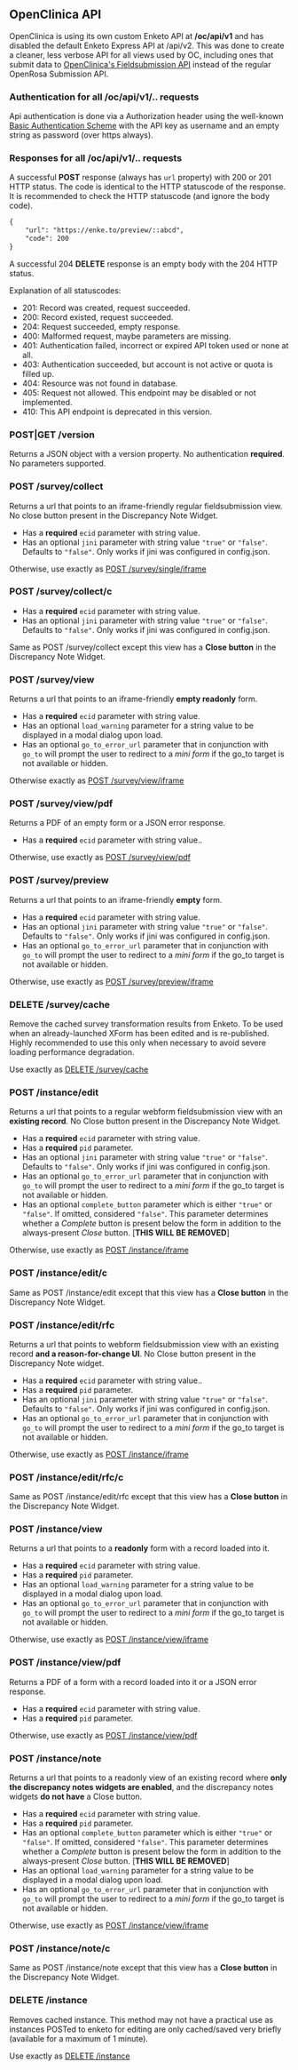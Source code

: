 ## OpenClinica API

OpenClinica is using its own custom Enketo API at **/oc/api/v1** and has disabled the default Enketo Express API at /api/v2. This was done to create a cleaner, less verbose API for all views used by OC, including ones that submit data to [OpenClinica's Fieldsubmission API](https://swaggerhub.com/api/martijnr/openclinica-fieldsubmission) instead of the regular OpenRosa Submission API.

### Authentication for all /oc/api/v1/.. requests

Api authentication is done via a Authorization header using the well-known [Basic Authentication Scheme](https://developer.mozilla.org/en-US/docs/Web/HTTP/Authentication) with the API key as username and an empty string as password (over https always).

### Responses for all /oc/api/v1/.. requests

A successful **POST** response (always has `url` property) with 200 or 201 HTTP status. The code is identical to the HTTP statuscode of the response. It is recommended to check the HTTP statuscode (and ignore the body code).

```xml
{
    "url": "https://enke.to/preview/::abcd",
    "code": 200
}
```

A successful 204 **DELETE** response is an empty body with the 204 HTTP status. 

Explanation of all statuscodes:

* 201: Record was created, request succeeded.
* 200: Record existed, request succeeded.
* 204: Request succeeded, empty response.
* 400: Malformed request, maybe parameters are missing.
* 401: Authentication failed, incorrect or expired API token used or none at all.
* 403: Authentication succeeded, but account is not active or quota is filled up.
* 404: Resource was not found in database.
* 405: Request not allowed. This endpoint may be disabled or not implemented.
* 410: This API endpoint is deprecated in this version.

### POST|GET /version

Returns a JSON object with a version property. No authentication **required**. No parameters supported.

### POST /survey/collect

Returns a url that points to an iframe-friendly regular fieldsubmission view. No close button present in the Discrepancy Note Widget.

- Has a **required** `ecid` parameter with string value.
- Has an optional `jini` parameter with string value `"true"` or `"false"`. Defaults to `"false"`. Only works if jini was configured in config.json.

Otherwise, use exactly as [POST /survey/single/iframe](https://apidocs.enketo.org/v2#/post-survey-single-iframe)

### POST /survey/collect/c

- Has a **required** `ecid` parameter with string value.
- Has an optional `jini` parameter with string value `"true"` or `"false"`. Defaults to `"false"`. Only works if jini was configured in config.json.

Same as POST /survey/collect except this view has a **Close button** in the Discrepancy Note Widget.

### POST /survey/view

Returns a url that points to an iframe-friendly **empty readonly** form.

- Has a **required** `ecid` parameter with string value.
- Has an optional `load_warning` parameter for a string value to be displayed in a modal dialog upon load.
- Has an optional `go_to_error_url` parameter that in conjunction with `go_to` will prompt the user to redirect to a _mini form_ if the go_to target is not available or hidden.

Otherwise exactly as [POST /survey/view/iframe](http://apidocs.enketo.org/v2/#/post-survey-view-iframe)

### POST /survey/view/pdf

Returns a PDF of an empty form or a JSON error response.

- Has a **required** `ecid` parameter with string value..

Otherwise, use exactly as [POST /survey/view/pdf](https://apidocs.enketo.org/v2#/post-survey-view-pdf)

### POST /survey/preview

Returns a url that points to an iframe-friendly **empty** form.

- Has a **required** `ecid` parameter with string value.
- Has an optional `jini` parameter with string value `"true"` or `"false"`. Defaults to `"false"`. Only works if jini was configured in config.json.
- Has an optional `go_to_error_url` parameter that in conjunction with `go_to` will prompt the user to redirect to a _mini form_ if the go_to target is not available or hidden.

Otherwise, use exactly as [POST /survey/preview/iframe](http://apidocs.enketo.org/v2/#/post-survey-preview-iframe)

### DELETE /survey/cache

Remove the cached survey transformation results from Enketo. To be used when an already-launched XForm has been edited and is re-published. Highly recommended to use this only when necessary to avoid severe loading performance degradation.

Use exactly as [DELETE /survey/cache](https://apidocs.enketo.org/v2#/delete-survey-cache)

### POST /instance/edit

Returns a url that points to a regular webform fieldsubmission view with an **existing record**. No Close button present in the Discrepancy Note Widget.

- Has a **required** `ecid` parameter with string value.
- Has a **required** `pid` parameter.
- Has an optional `jini` parameter with string value `"true"` or `"false"`. Defaults to `"false"`. Only works if jini was configured in config.json.
- Has an optional `go_to_error_url` parameter that in conjunction with `go_to` will prompt the user to redirect to a _mini form_ if the go_to target is not available or hidden.
- Has an optional `complete_button` parameter which is either `"true"` or `"false"`. If omitted, considered `"false"`. This parameter determines 
whether a _Complete_ button is present below the form in addition to the always-present _Close_ button. \[**THIS WILL BE REMOVED**\]

Otherwise, use exactly as [POST /instance/iframe](http://apidocs.enketo.org/v2/#/post-instance-iframe)

### POST /instance/edit/c

Same as POST /instance/edit except that this view has a **Close button** in the Discrepancy Note Widget.

### POST /instance/edit/rfc 

Returns a url that points to webform fieldsubmission view with an existing record **and a reason-for-change UI**. No Close button present in the Discrepancy Note widget.

- Has a **required** `ecid` parameter with string value..
- Has a **required** `pid` parameter.
- Has an optional `jini` parameter with string value `"true"` or `"false"`. Defaults to `"false"`. Only works if jini was configured in config.json.
- Has an optional `go_to_error_url` parameter that in conjunction with `go_to` will prompt the user to redirect to a _mini form_ if the go_to target is not available or hidden.

Otherwise, use exactly as [POST /instance/iframe](http://apidocs.enketo.org/v2/#/post-instance-iframe)

### POST /instance/edit/rfc/c 

Same as POST /instance/edit/rfc except that this view has a **Close button** in the Discrepancy Note Widget.

### POST /instance/view

Returns a url that points to a **readonly** form with a record loaded into it.

- Has a **required** `ecid` parameter with string value.
- Has a **required** `pid` parameter.
- Has an optional `load_warning` parameter for a string value to be displayed in a modal dialog upon load.
- Has an optional `go_to_error_url` parameter that in conjunction with `go_to` will prompt the user to redirect to a _mini form_ if the go_to target is not available or hidden.

Otherwise, use exactly as [POST /instance/view/iframe](https://apidocs.enketo.org/v2#/post-instance-view-iframe)

### POST /instance/view/pdf

Returns a PDF of a form with a record loaded into it or a JSON error response.

- Has a **required** `ecid` parameter with string value.
- Has a **required** `pid` parameter.

Otherwise, use exactly as [POST /instance/view/pdf](https://apidocs.enketo.org/v2#/post-instance-view-pdf)

### POST /instance/note

Returns a url that points to a readonly view of an existing record where **only the discrepancy notes widgets are enabled**, and the discrepancy notes widgets **do not have** a Close button.

- Has a **required** `ecid` parameter with string value.
- Has a **required** `pid` parameter.
- Has an optional `complete_button` parameter which is either `"true"` or `"false"`. If omitted, considered `"false"`. This parameter determines 
whether a _Complete_ button is present below the form in addition to the always-present _Close_ button. \[**THIS WILL BE REMOVED**\]
- Has an optional `load_warning` parameter for a string value to be displayed in a modal dialog upon load.
- Has an optional `go_to_error_url` parameter that in conjunction with `go_to` will prompt the user to redirect to a _mini form_ if the go_to target is not available or hidden.

Otherwise, use exactly as [POST /instance/view/iframe](https://apidocs.enketo.org/v2#/post-instance-view-iframe)

### POST /instance/note/c

Same as POST /instance/note except that this view has a **Close button** in the Discrepancy Note Widget.

### DELETE /instance

Removes cached instance. This method may not have a practical use as instances POSTed to enketo for editing are only cached/saved very briefly (available for a maximum of 1 minute).

Use exactly as [DELETE /instance](https://apidocs.enketo.org/v2#/delete-instance)


